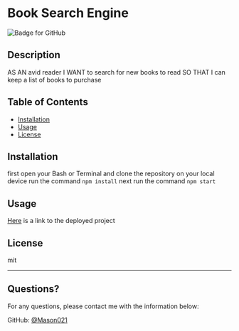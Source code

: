 # Book Search Engine 
  ![Badge for GitHub](https://img.shields.io/github/languages/top/mason021/Book-Search-Engine?style=flat&logo=appveyor) 
  
  
  ## Description 
  AS AN avid reader
  I WANT to search for new books to read
  SO THAT I can keep a list of books to purchase
  
  ## Table of Contents
  * [Installation](#installation)
  * [Usage](#usage)
  * [License](#license)
  
  ## Installation
  first open your Bash or Terminal and clone the repository on your local device
  run the command `npm install`
  next run the command `npm start`
  
  ## Usage 
  

  [Here](https://shocking-catacombs-44821.herokuapp.com/) is a link to the deployed project

  ## License
  
  mit
  
  ---
  
  ## Questions?
  
  For any questions, please contact me with the information below:
 
  GitHub: [@Mason021](https://api.github.com/users/Mason021)
